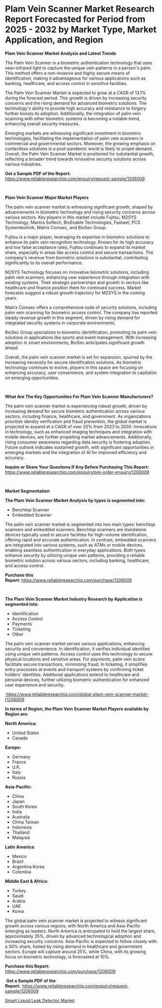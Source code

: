 <p><h1>Plam Vein Scanner Market Research Report Forecasted for Period from 2025 -  2032 by Market Type, Market Application, and Region</h1></p><p><strong>Plam Vein Scanner Market Analysis and Latest Trends</strong></p>
<p><p>The Palm Vein Scanner is a biometric authentication technology that uses near-infrared light to capture the unique vein patterns in a person's palm. This method offers a non-invasive and highly secure means of identification, making it advantageous for various applications such as banking, healthcare, and access control in sensitive facilities.</p><p>The Palm Vein Scanner Market is expected to grow at a CAGR of 13.1% during the forecast period. This growth is driven by increasing security concerns and the rising demand for advanced biometric solutions. The technology's ability to provide high accuracy and resistance to forgery further boosts its adoption. Additionally, the integration of palm vein scanning with other biometric systems is becoming a notable trend, enhancing overall security measures.</p><p>Emerging markets are witnessing significant investment in biometric technologies, facilitating the implementation of palm vein scanners in commercial and governmental sectors. Moreover, the growing emphasis on contactless solutions in a post-pandemic world is likely to propel demand. Overall, the Palm Vein Scanner Market is positioned for substantial growth, reflecting a broader trend towards innovative security solutions across various industries.</p></p>
<p><strong>Get a Sample PDF of the Report:&nbsp;</strong> <a href="https://www.reliableresearchiq.com/enquiry/request-sample/1206009?utm_campaign=3130&utm_medium=2&utm_source=Github&utm_content=ia&utm_term=12042025&utm_id=plam-vein-scanner">https://www.reliableresearchiq.com/enquiry/request-sample/1206009</a></p>
<p>&nbsp;</p>
<p><strong>Plam Vein Scanner Major Market Players</strong></p>
<p><p>The palm vein scanner market is witnessing significant growth, shaped by advancements in biometric technology and rising security concerns across various sectors. Key players in this market include Fujitsu, M2SYS Technology, Mantra Softech, BioEnable Technologies, Fastwel, PCS Systemtechnik, Matrix Comsec, and BioSec Group.</p><p>Fujitsu is a major player, leveraging its expertise in biometric solutions to enhance its palm vein recognition technology. Known for its high accuracy and low false acceptance rates, Fujitsu continues to expand its market share, especially in areas like access control and secure transactions. The company's revenue from biometric solutions is substantial, contributing significantly to its overall performance.</p><p>M2SYS Technology focuses on innovative biometric solutions, including palm vein scanners, enhancing user experience through integration with existing systems. Their strategic partnerships and growth in sectors like healthcare and finance position them for continued success. Market forecasts suggest a robust growth trajectory for M2SYS in the coming years.</p><p>Matrix Comsec offers a comprehensive suite of security solutions, including palm vein scanning for biometric access control. The company has reported steady revenue growth in this segment, driven by rising demand for integrated security systems in corporate environments.</p><p>BioSec Group specializes in biometric identification, promoting its palm vein solutions in applications like sports and event management. With increasing adoption in smart environments, BioSec anticipates significant growth ahead.</p><p>Overall, the palm vein scanner market is set for expansion, spurred by the increasing necessity for secure identification solutions. As biometric technology continues to evolve, players in this space are focusing on enhancing accuracy, user convenience, and system integration to capitalize on emerging opportunities.</p></p>
<p>&nbsp;</p>
<p><strong>What Are The Key Opportunities For Plam Vein Scanner Manufacturers?</strong></p>
<p><p>The palm vein scanner market is experiencing robust growth, driven by increasing demand for secure biometric authentication across various sectors, including finance, healthcare, and government. As organizations prioritize identity verification and fraud prevention, the global market is projected to expand at a CAGR of over 20% from 2023 to 2030. Innovations in technology, such as enhanced imaging techniques and integration with mobile devices, are further propelling market advancements. Additionally, rising consumer awareness regarding data security is fostering adoption. Future outlook indicates sustained growth, with significant opportunities in emerging markets and the integration of AI for improved efficiency and accuracy.</p></p>
<p><strong>Inquire or Share Your Questions If Any Before Purchasing This Report:</strong> <a href="https://www.reliableresearchiq.com/enquiry/pre-order-enquiry/1206009?utm_campaign=3130&utm_medium=2&utm_source=Github&utm_content=ia&utm_term=12042025&utm_id=plam-vein-scanner">https://www.reliableresearchiq.com/enquiry/pre-order-enquiry/1206009</a></p>
<p>&nbsp;</p>
<p><strong>Market Segmentation</strong></p>
<p><strong>The Plam Vein Scanner Market Analysis by types is segmented into:</strong></p>
<p><ul><li>Benchtop Scanner</li><li>Embedded Scanner</li></ul></p>
<p><p>The palm vein scanner market is segmented into two main types: benchtop scanners and embedded scanners. Benchtop scanners are standalone devices typically used in secure facilities for high-volume identification, offering rapid and accurate authentication. In contrast, embedded scanners are integrated into various systems, such as ATMs or mobile devices, enabling seamless authentication in everyday applications. Both types enhance security by utilizing unique vein patterns, providing a reliable biometric solution across various sectors, including banking, healthcare, and access control.</p></p>
<p><strong>Purchase this Report:&nbsp;</strong><a href="https://www.reliableresearchiq.com/purchase/1206009?utm_campaign=3130&utm_medium=2&utm_source=Github&utm_content=ia&utm_term=12042025&utm_id=plam-vein-scanner">https://www.reliableresearchiq.com/purchase/1206009</a></p>
<p>&nbsp;</p>
<p><strong>The Plam Vein Scanner Market Industry Research by Application is segmented into:</strong></p>
<p><ul><li>Identification</li><li>Access Control</li><li>Payments</li><li>Ticketing</li><li>Other</li></ul></p>
<p><p>The palm vein scanner market serves various applications, enhancing security and convenience. In identification, it verifies individual identities using unique vein patterns. Access control uses this technology to secure physical locations and sensitive areas. For payments, palm vein scans facilitate secure transactions, minimizing fraud. In ticketing, it simplifies entry processes at events and transport systems by confirming ticket holders' identities. Additional applications extend to healthcare and personal devices, further utilizing biometric authentication for enhanced user experience and security.</p></p>
<p><a href="https://www.reliableresearchiq.com/global-plam-vein-scanner-market-r1206009?utm_campaign=3130&utm_medium=2&utm_source=Github&utm_content=ia&utm_term=12042025&utm_id=plam-vein-scanner">&nbsp;https://www.reliableresearchiq.com/global-plam-vein-scanner-market-r1206009</a></p>
<p><strong>In terms of Region, the Plam Vein Scanner Market Players available by Region are:</strong></p>
<p>
    <p> <strong> North America: </strong>
        <ul>
            <li>United States</li>
            <li>Canada</li>
        </ul>
        </p> 
    <p> <strong> Europe: </strong>
        <ul>
            <li>Germany</li>
            <li>France</li>
            <li>U.K.</li>
            <li>Italy</li>
            <li>Russia</li>
        </ul>
        </p> 
    <p> <strong> Asia-Pacific: </strong>
        <ul>
            <li>China</li>
            <li>Japan</li>
            <li>South Korea</li>
            <li>India</li>
            <li>Australia</li>
            <li>China Taiwan</li>
            <li>Indonesia</li>
            <li>Thailand</li>
            <li>Malaysia</li>
        </ul>
        </p> 
    <p> <strong> Latin America: </strong>
        <ul>
            <li>Mexico</li>
            <li>Brazil</li>
            <li>Argentina Korea</li>
            <li>Colombia</li>
        </ul>
        </p> 
    <p> <strong> Middle East & Africa: </strong>
        <ul>
            <li>Turkey</li>
            <li>Saudi</li>
            <li>Arabia</li>
            <li>UAE</li>
            <li>Korea</li>
        </ul>
    </p>
    </p>
<p><p>The global palm vein scanner market is projected to witness significant growth across various regions, with North America and Asia-Pacific emerging as leaders. North America is anticipated to hold the largest share, approximately 35%, driven by advanced technological adoption and increasing security concerns. Asia-Pacific is expected to follow closely with a 30% share, fueled by rising demand in healthcare and government sectors. Europe will capture around 25%, while China, with its growing focus on biometric technology, is forecasted at 10%.</p></p>
<p><strong>Purchase this Report: </strong><a href="https://www.reliableresearchiq.com/purchase/1206009?utm_campaign=3130&utm_medium=2&utm_source=Github&utm_content=ia&utm_term=12042025&utm_id=plam-vein-scanner">https://www.reliableresearchiq.com/purchase/1206009</a></p>
<p>&nbsp;<strong>Get a Sample PDF of the Report:&nbsp;&nbsp;</strong><a href="https://www.reliableresearchiq.com/enquiry/request-sample/1206009?utm_campaign=3130&utm_medium=2&utm_source=Github&utm_content=ia&utm_term=12042025&utm_id=plam-vein-scanner">https://www.reliableresearchiq.com/enquiry/request-sample/1206009</a></p>
<p><strong></strong></p>
<p><p><a href="https://github.com/zakkistuey/Market-Research-Report-List-1/blob/main/smart-liquid-leak-detector-market.md?utm_campaign=3130&utm_medium=2&utm_source=Github&utm_content=ia&utm_term=12042025&utm_id=plam-vein-scanner">Smart Liquid Leak Detector Market</a></p></p>